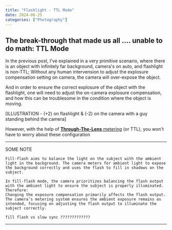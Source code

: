 ```yaml
---
title: "Flashlight - TTL Mode"
date: 2024-06-25
categories: ["Photography"]
---
```




## The break-through that made us all .... unable to do math: TTL Mode

In the previous post, I've explained in a very primitive scenario, where there is an object with infinitely far background, camera's on auto, and flashlight is non-TTL; Without any human intervension to adjust the explosure compensation setting on camera, the camera will over-expose the object.

And in order to ensure the correct explosure of the object with the flashlight, one will need to adjust the on-camera explosure compensation, and how this can be troublesome in the condition where the object is moving.

[ILLUSTRATION - (+2) on flashlight & (-2) on the camera with a guy standing behind the camera]

However, with the help of <u>**Through-The-Lens** metering</u> (or TTL), you won't have to worry about these configuration





---------------------------------------
SOME NOTE
```
Fill-flash aims to balance the light on the subject with the ambient light in the background. The camera meters for ambient light to expose the background correctly and uses the flash to fill in shadows on the subject.

In fill-flash mode, the camera prioritizes balancing the flash output with the ambient light to ensure the subject is properly illuminated. Therefore:
Changing the exposure compensation primarily affects the flash output. The camera’s metering system ensures the ambient exposure remains as intended, focusing on adjusting the flash output to illuminate the subject correctly.

fill flash vs slow sync ?????????????
```
---------------------------------------